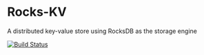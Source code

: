 # Rocks-KV
A distributed key-value store using RocksDB as the storage engine

 [![Build Status](https://travis-ci.org/VedangJoshi/Rocks-KV.svg?branch=master)](https://travis-ci.org/VedangJoshi/Rocks-KV)
